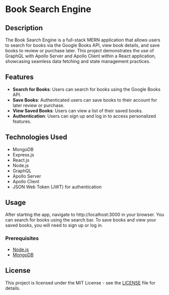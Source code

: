 # Book Search Engine

## Description

The Book Search Engine is a full-stack MERN application that allows users to search for books via the Google Books API, view book details, and save books to review or purchase later. This project demonstrates the use of GraphQL with Apollo Server and Apollo Client within a React application, showcasing seamless data fetching and state management practices.

## Features

- **Search for Books**: Users can search for books using the Google Books API.
- **Save Books**: Authenticated users can save books to their account for later review or purchase.
- **View Saved Books**: Users can view a list of their saved books.
- **Authentication**: Users can sign up and log in to access personalized features.

## Technologies Used

- MongoDB
- Express.js
- React.js
- Node.js
- GraphQL
- Apollo Server
- Apollo Client
- JSON Web Token (JWT) for authentication


## Usage

After starting the app, navigate to http://localhost:3000 in your browser. You can search for books using the search bar. To save books and view your saved books, you will need to sign up or log in.

### Prerequisites

- [Node.js](https://nodejs.org/en/download/)
- [MongoDB](https://www.mongodb.com/try/download/community)

## License

This project is licensed under the MIT License - see the [LICENSE](LICENSE) file for details.
